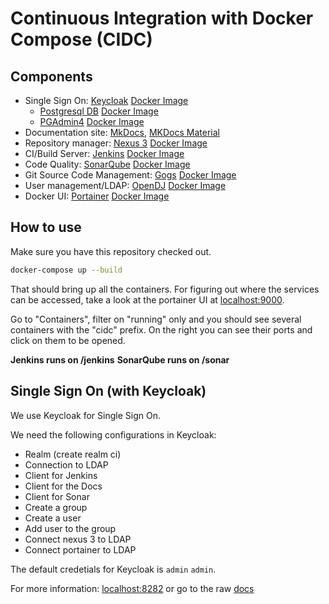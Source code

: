 # Continuous Integration with Docker Compose (CIDC)

## Components

* Single Sign On: [Keycloak](http://www.keycloak.org/) [Docker Image](https://hub.docker.com/r/jboss/keycloak/)
	* [Postgresql DB](https://www.postgresql.org/) [Docker Image](https://hub.docker.com/_/postgres/)
	* [PGAdmin4](https://www.pgadmin.org/download/pgadmin-4-windows/) [Docker Image](https://hub.docker.com/r/chorss/docker-pgadmin4/)
* Documentation site: [MkDocs](http://www.mkdocs.org/), [MKDocs Material](https://squidfunk.github.io/mkdocs-material/getting-started/) 
* Repository manager: [Nexus 3](http://www.sonatype.org/nexus/category/nexus-3/) [Docker Image](https://github.com/cavemandaveman/nexus)
* CI/Build Server: [Jenkins](https://jenkins.io/) [Docker Image](https://hub.docker.com/r/jenkins/jenkins/)
* Code Quality: [SonarQube](https://www.sonarqube.org/) [Docker Image](https://hub.docker.com/_/sonarqube/)
* Git Source Code Management: [Gogs](https://gogs.io/) [Docker Image](https://hub.docker.com/r/gogs/gogs/)
* User management/LDAP: [OpenDJ](https://forgerock.github.io/opendj-community-edition/) [Docker Image](https://github.com/ghchinoy/forgerock-docker)
* Docker UI: [Portainer](https://portainer.readthedocs.io/en/stable/) [Docker Image](https://hub.docker.com/r/portainer/portainer/)


## How to use

Make sure you have this repository checked out.

```bash
docker-compose up --build
```

That should bring up all the containers.
For figuring out where the services can be accessed, take a look at the portainer UI at [localhost:9000](http://localhost:9000).

Go to "Containers", filter on "running" only and you should see several containers with the "cidc" prefix.
On the right you can see their ports and click on them to be opened.

**Jenkins runs on /jenkins**
**SonarQube runs on /sonar**

## Single Sign On (with Keycloak)

We use Keycloak for Single Sign On.

We need the following configurations in Keycloak:

* Realm (create realm ci)
* Connection to LDAP
* Client for Jenkins
* Client for the Docs
* Client for Sonar
* Create a group
* Create a user
* Add user to the group
* Connect nexus 3 to LDAP
* Connect portainer to LDAP

The default credetials for Keycloak is ```admin``` ```admin```.

For more information: [localhost:8282](http://localhost:8282) or go to the raw [docs](docs/docs/index.md)
